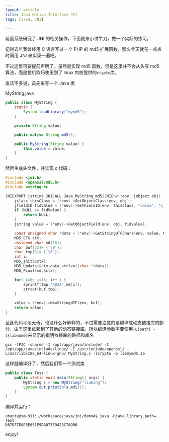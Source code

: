 ```yaml
---
layout: article
title: Java Native Interface（三）
tags: [Java, JNI]

---
```


前面系统研究了 JNI 的相关操作，下面就来小试牛刀，做一个实际的练习。

记得去年我曾经用 C 语言写过一个 PHP 的 md5 扩展函数，那么今天就花一点点时间用 JNI 来实现一遍吧。

不过这里可要提前声明了，虽然是实现 md5 函数，但是这里并不会从头写 md5 算法，而是投机取巧使用到了 linux 内核提供的`crypto`库。

废话不多说，首先来写一个 Java 类

MyString.java

```java
public class MyString {
    static {
        System.loadLibrary("mymd5");
    }

    private String value;

    public native String md5();

    public MyString(String value) {
        this.value = value;
    }
}
```

然后生成头文件，并实现 c 代码：

```c
#include <jni.h>
#include <openssl/md5.h>
#include <string.h>

JNIEXPORT jstring JNICALL Java_MyString_md5(JNIEnv *env, jobject obj) {
    jclass thisClass = (*env)->GetObjectClass(env, obj);
    jfieldID fidValue = (*env)->GetFieldID(env, thisClass, "value", "Ljava/lang/String;");
    if (NULL == fidValue) {
        return NULL;
    }
    jstring value = (*env)->GetObjectField(env, obj, fidValue);

    const unsigned char *data = (*env)->GetStringUTFChars(env, value, NULL);
    MD5_CTX ctx;
    unsigned char md[16];
    char buf[33]= {'\0'};
    char tmp[3]= {'\0'};
    int i;
    MD5_Init(&ctx);
    MD5_Update(&ctx,data,strlen((char *)data));
    MD5_Final(md,&ctx);

    for( i=0; i<16; i++ ) {
        sprintf(tmp,"%02X",md[i]);
        strcat(buf,tmp);
    }

    value = (*env)->NewStringUTF(env, buf);
    return value;
}
```

至此代码平淡无奇，也没什么好解释的，不过需要注意的是编译成动态链接库的部分，由于这里依赖到了其他的动态链接库，所以编译参数需要使用`-L{path} -l{libname}`来显示的指明依赖库的路径和库名

```
gcc -fPIC -shared -I /opt/app/java/include/ -I /opt/app/java/include/linux/ -I /usr/include/openssl/ -L/usr/lib/x86_64-linux-gnu/ MyString.c -lcrypto -o libmymd5.so
```

这样就编译好了，然后我们写一个测试类

```java
public class Test {
    public static void main(String[] args) {
        MyString s = new MyString("liubang");
        System.out.println(s.md5());
    }
}
```

编译并运行：

```
ubuntu@vm-911:~/workspace/java/jni/demo4$ java -Djava.library.path=. Test
D67DF7EAE3E651E9DA077E9423C7A9B6
```

enjoy!
